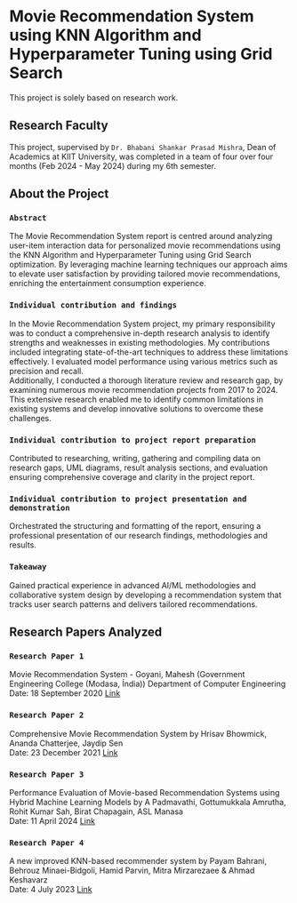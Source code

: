 # Movie Recommendation System using KNN Algorithm and Hyperparameter Tuning using Grid Search

This project is solely based on research work.

## Research Faculty

This project, supervised by `Dr. Bhabani Shankar Prasad Mishra`, Dean of Academics at KIIT University, was completed in a team of four over four months (Feb 2024 - May 2024) during my 6th semester.

## About the Project

### `Abstract` 

The Movie Recommendation System report is centred around analyzing user-item interaction data for personalized movie recommendations using the KNN Algorithm and Hyperparameter Tuning using Grid Search optimization. By leveraging machine learning techniques our approach aims to elevate user satisfaction by providing tailored movie
recommendations, enriching the entertainment consumption experience. 

### `Individual contribution and findings`

In the Movie Recommendation System project, my primary responsibility was to conduct a comprehensive in-depth research analysis to identify strengths and weaknesses in existing methodologies. My contributions included integrating state-of-the-art techniques to address these limitations effectively. I evaluated model performance using various metrics such as precision and recall.\
Additionally, I conducted a thorough literature review and research gap, by examining numerous movie recommendation projects from 2017 to 2024. This extensive research
enabled me to identify common limitations in existing systems and develop innovative solutions to overcome these challenges. 

### `Individual contribution to project report preparation`

Contributed to researching, writing, gathering and compiling data on research gaps, UML diagrams, result analysis sections, and evaluation ensuring comprehensive coverage and clarity in the project report. 

### `Individual contribution to project presentation and demonstration`

Orchestrated the structuring and formatting of the report, ensuring a professional presentation of our research findings, methodologies and results.

### `Takeaway`

Gained practical experience in advanced AI/ML methodologies and collaborative system design by developing a recommendation system that tracks user search patterns and delivers tailored recommendations.

## Research Papers Analyzed

### `Research Paper 1`

Movie Recommendation System - Goyani, Mahesh (Government Engineering College (Modasa, Índia)) Department of Computer Engineering \
Date: 18 September 2020 [Link](https://www.researchgate.net/publication/347627362_A_review_of_movie_recommendation_system_Limitations_Survey_and_Challenges)

### `Research Paper 2`

Comprehensive Movie Recommendation System by Hrisav Bhowmick, Ananda Chatterjee, Jaydip Sen \
Date: 23 December 2021 [Link](https://www.researchgate.net/publication/357301907_Comprehensive_Movie_Recommendation_System)

### `Research Paper 3`

Performance Evaluation of Movie-based Recommendation Systems using Hybrid Machine Learning Models by A Padmavathi, Gottumukkala Amrutha, Rohit Kumar Sah, Birat Chapagain, ASL Manasa \
Date: 11 April 2024 [Link](https://www.researchgate.net/publication/379762808_Performance_Evaluation_of_Movie-based_Recommendation_Systems_using_Hybrid_Machine_Learning_Models)

### `Research Paper 4`

A new improved KNN-based recommender system by Payam Bahrani, Behrouz Minaei-Bidgoli, Hamid Parvin, Mitra Mirzarezaee & Ahmad Keshavarz \
Date: 4 July 2023 [Link](https://www.researchgate.net/publication/372106040_A_new_improved_KNN-based_recommender_system)

